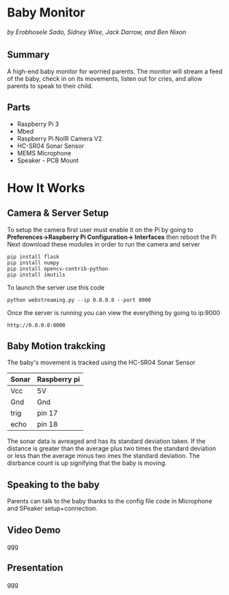 # Baby Monitor
######  by Erobhosele Sado, Sidney Wise, Jack Darrow, and  Ben Nixon  

## Summary
A high-end baby monitor for worried parents. The monitor will stream a feed of the baby, check in on its movements, listen out for cries, and allow parents to speak to their child.

## Parts
- Raspberry Pi 3 
- Mbed
- Raspberry Pi NoIR Camera V2
- HC-SR04 Sonar Sensor
- MEMS Microphone
- Speaker - PCB Mount

# How It Works
## Camera & Server Setup 
To setup the camera first user must enable it on the Pi by going to **Preferences->Raspberry Pi Configuration-> Interfaces**
then reboot the Pi
Next download these modules in order to run the camera and server
```
pip install flask
pip install numpy
pip install opencv-contrib-python
pip install imutils

```
To launch the server use this code
```
python webstreaming.py --ip 0.0.0.0 --port 8000
```
Once the server is running you can view the everything by going to ip:9000
```
http://0.0.0.0:8000
```
## Baby Motion trakcking

The baby's movement is tracked using the HC-SR04 Sonar Sensor

| Sonar  | Raspberry pi |
| ------------- | ------------- |
| Vcc  | 5V |
| Gnd | Gnd |
| trig | pin 17 |
| echo | pin 18  |

The sonar data is avreaged and has its standard deviation taken. 
If the distance is greater than the average plus two times the standard deviation or
less than the average minus two imes the standard deviation. 
The disrbance count is up signifying that the baby is moving.

## Speaking to the baby
Parents can talk to the baby thanks to the config file code in Microphone and SPeaker setup+connection.


## Video Demo
ggg

## Presentation
ggg
